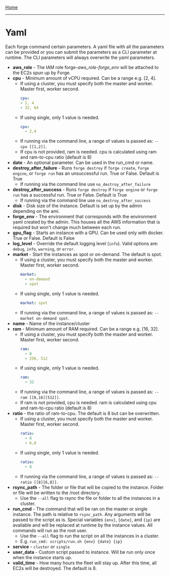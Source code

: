 [Home](index.md)

---

# Yaml

Each forge command certain parameters. A yaml file with all the parameters can be provided or you can submit the parameters as a CLI parameter at runtime. The CLI parameters will always overwrite the yaml parameters.

- **aws_role** - The IAM role forge-*aws_role*-*forge_env* will be attached to the EC2s spun up by Forge.
- **cpu** - Minimum amount of vCPU required. Can be a range e.g. [2, 4].
    - If using a cluster, you must specify both the master and worker. Master first, worker second. 
      ```yaml
      cpu:
      - 2, 4
      - 32, 64
      ```
    - If using single, only 1 value is needed.
      ```yaml
      cpu:
        - 2,4
      ```
    - If running via the command line, a range of values is passed as: ``--cpu [[1,2]]``.
    - If cpu is not provided, ram is needed. cpu is calculated using ram and ram-to-cpu ratio (default is 8)
- **date** - An optional parameter. Can be used in the run_cmd or name. 
- **destroy_after_failure** - Runs `forge destroy` if `forge create`, `forge engine`, or `forge run` has an unsuccessful run. True or False. Default is True
    - If running via the command line use `no_destroy_after_failure` 
- **destroy_after_success** - Runs `forge destroy` if `forge engine` or `forge run` has a successful run. True or False. Default is True
    - If running via the command line use `no_destroy_after_success` 
- **disk** - Disk size of the instance. Default is set up by the admin depending on the ami.
- **forge_env** - The environment that corresponds with the environment yaml created by the admin. This houses all the AWS information that is required but won't change much between each run.
- **gpu_flag** - Starts an instance with a GPU. Can be used only with docker. True or False. Default is False
- **log_level** - Override the default logging level (`info`). Valid options are: `debug`, `info`, `warning`, or `error`.
- **market** - Start the instances as spot or on-demand. The default is spot.
    - If using a cluster, you must specify both the master and worker. Master first, worker second.
      ```yaml
      market:
        - on-demand
        - spot
      ```
    - If using single, only 1 value is needed.
      ```yaml
      market: spot
      ```
    - If running via the command line, a range of values is passed as: ``--market on-demand spot``.
- **name** - Name of the instance/cluster
- **ram** - Minimum amount of RAM required. Can be a range e.g. [16, 32]. 
    - If using a cluster, you must specify both the master and worker. Master first, worker second.
      ```yaml
      ram:
        - 8
        - 256, 512
      ```
    - If using single, only 1 value is needed.
      ```yaml
      ram:
        - 32
      ```
    - If running via the command line, a range of values is passed as: ``--ram [[8,16][512]]``.
    - If ram is not provided, cpu is needed. ram is calculated using cpu and ram-to-cpu ratio (default is 8)
- **ratio** - the ratio of ram-to-cpu. The default is 8 but can be overwritten.
    - If using a cluster, you must specify both the master and worker. Master first, worker second. 
      ```yaml
      ratio:
        - 8
        - 6,8
      ```
    - If using single, only 1 value is needed.
      ```yaml
      ratio:
        - 8
      ```
    - If running via the command line, a range of values is passed as: ``--ratio [[8][6,8]]``.
- **rsync_path** - The folder or file that will be copied to the instance. Folder or file will be written to the /root directory. 
    - Use the `--all` flag to rsync the file or folder to all the instances in a cluster.
- **run_cmd** - The command that will be ran on the master or single instance. The path is relative to `rsync_path`. Any arguments will be passed to the script as is. Special variables `{env}`, `{date}`, and `{ip}` are available and will be replaced at runtime by the instance values. All commands will run as the root user.
    - Use the `--all` flag to run the script on all the instances in a cluster.
    - E.g. `run_cmd: scripts/run.sh {env} {date} {ip}`
- **service** - `cluster` or `single`
- **user_data** - Custom script passed to instance. Will be run only once when the instance starts up.
- **valid_time** - How many hours the fleet will stay up. After this time, all EC2s will be destroyed. The default is 8.